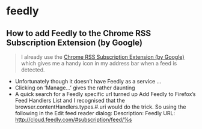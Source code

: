 # feedly

## How to add Feedly to the Chrome RSS Subscription Extension (by Google)
>  I already use the [Chrome RSS Subscription Extension (by Google)](https://chrome.google.com/webstore/detail/rss-subscription-extensio/nlbjncdgjeocebhnmkbbbdekmmmcbfjd) which gives me a handy icon in my address bar when a feed is detected.
- Unfortunately though it doesn’t have Feedly as a service …
- Clicking on ‘Manage…’ gives the rather daunting
- A quick search for a Feedly specific url turned up Add Feedly to Firefox’s Feed Handlers List and I recognised that the browser.contentHandlers.types.#.uri would do the trick. So using the following in the Edit feed reader dialog:
Description: Feedly
URL: http://cloud.feedly.com/#subscription/feed/%s
